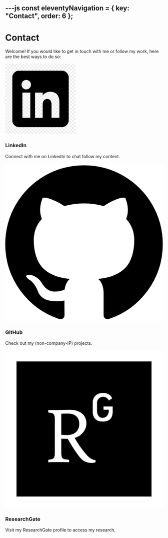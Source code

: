 ---js
const eleventyNavigation = {
	key: "Contact",
	order: 6
};
---
# Contact
Welcome! If you would like to get in touch with me or follow my work, here are the best ways to do so:

<a href="https://www.linkedin.com/in/carsten-draschner/" target="_blank" style="text-decoration: none; color: inherit;">
  <div class="card">
    <img src="img/linkedin.png" alt="LinkedInIcon">
    <div>
      <h3>LinkedIn</h3>
      <p>Connect with me on LinkedIn to chat follow my content.</p>
    </div>
  </div>
</a>

<a href="https://github.com/carstendraschner" target="_blank" style="text-decoration: none; color: inherit;">
  <div class="card">
    <img src="img/github.png" alt="GitHubIcon" class="invert-for-dark-mode">
    <div>
      <h3>GitHub</h3>
      <p>Check out my (non-company-IP) projects.</p>
    </div>
  </div>
</a>

<a href="https://www.researchgate.net/profile/Carsten-Draschner" target="_blank" style="text-decoration: none; color: inherit;">
  <div class="card">
    <img src="img/researchgate.png" alt="ResearchGateIcon" class="invert-for-dark-mode">
    <div>
      <h3>ResearchGate</h3>
      <p>Visit my ResearchGate profile to access my research.</p>
    </div>
  </div>
</a>
